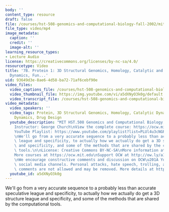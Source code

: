 ```yaml
---
body: ''
content_type: resource
draft: false
file: /courses/hst-508-genomics-and-computational-biology-fall-2002/mithst_508f02_lec7b_360p_16_9.mp4
file_type: video/mp4
image_metadata:
  caption: ''
  credit: ''
  image-alt: ''
learning_resource_types:
- Lecture Audio
license: https://creativecommons.org/licenses/by-nc-sa/4.0/
resourcetype: Video
title: '7B. Protein 1: 3D Structural Genomics, Homology, Catalytic and Regulatory
  Dynamics, Fun...'
uid: 93649d3e-8ae6-4d58-ba72-71af6cebf90e
video_files:
  video_captions_file: /courses/hst-508-genomics-and-computational-biology-fall-2002/1Bu3GfW1qsooIEKwa99ZdEZlqZrp1-FEn_transcript.webvtt
  video_thumbnail_file: https://img.youtube.com/vi/a5dXNyO3k0g/default.jpg
  video_transcript_file: /courses/hst-508-genomics-and-computational-biology-fall-2002/1Bu3GfW1qsooIEKwa99ZdEZlqZrp1-FEn_transcript.pdf
video_metadata:
  video_speakers: ''
  video_tags: Protein, 3D Structural Genomics, Homology, Catalytic Dynamics, Regulatory
    Dynamics, Drug Design
  youtube_description: "MIT HST.508 Genomics and Computational Biology, Fall 2002\n\
    Instructor: George Church\nView the complete course: https://ocw.mit.edu/courses/hst-508-genomics-and-computational-biology-fall-2002/\n\
    YouTube Playlist: https://www.youtube.com/playlist?list=PLUl4u3cNGP61gaHWysmlYNeGsuUI8y5GV\n\
    \nWe'll go from a very accurate sequence to a probably less than accurate speculative\
    \ league and specificity, to actually how we actually do get a 3D structure league\
    \ and specificity, and some of the methods that are shared by the computational\
    \ tools.\n\nLicense: Creative Commons BY-NC-SA\nMore information at https://ocw.mit.edu/terms\n\
    More courses at https://ocw.mit.edu\nSupport OCW at http://ow.ly/a1If50zVRlQ\n\
    \nWe encourage constructive comments and discussion on OCW\u201A YouTube and other\
    \ social media channels. Personal attacks, hate speech, trolling, and inappropriate\
    \ comments are not allowed and may be removed. More details at https://ocw.mit.edu/comments."
  youtube_id: a5dXNyO3k0g
---
```

We'll go from a very accurate sequence to a probably less than accurate speculative league and specificity, to actually how we actually do get a 3D structure league and specificity, and some of the methods that are shared by the computational tools.